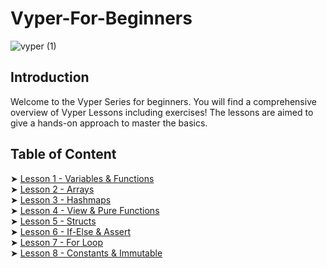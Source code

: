 # Vyper-For-Beginners
![vyper (1)](https://github.com/razacodespython/Vyper-For-Beginners/assets/76620622/02fec3f5-c442-4f63-8fa5-66e50b6d1652)

## Introduction
Welcome to the Vyper Series for beginners. You will find a comprehensive overview of Vyper Lessons including exercises! The lessons are aimed to give a hands-on approach to master the basics.

## Table of Content
➤ [Lesson 1 - Variables & Functions](https://github.com/razacodespython/Vyper-For-Beginners/tree/main/Lesson-1-Variables-Constructors)  
➤ [Lesson 2 - Arrays](https://github.com/razacodespython/Vyper-For-Beginners/tree/main/Lesson-2-Arrays)  
➤ [Lesson 3 - Hashmaps](https://github.com/razacodespython/Vyper-For-Beginners/tree/main/Lesson-3-Hashmaps)  
➤ [Lesson 4 - View & Pure Functions](https://github.com/razacodespython/Vyper-For-Beginners/tree/main/Lesson-4-View-Pure-Functions)  
➤ [Lesson 5 - Structs](https://github.com/razacodespython/Vyper-For-Beginners/tree/main/Lesson-5-Structs)  
➤ [Lesson 6 - If-Else & Assert](https://github.com/razacodespython/Vyper-For-Beginners/tree/main/Lesson-6-If-Else-Assert)  
➤ [Lesson 7 - For Loop](https://github.com/razacodespython/Vyper-For-Beginners/tree/main/Lesson-7-For-Loop)  
➤ [Lesson 8 - Constants & Immutable](https://github.com/razacodespython/Vyper-For-Beginners/tree/main/Lesson-8-Constant-Immutable)  
